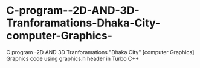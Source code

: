 # C-program--2D-AND-3D-Tranforamations-Dhaka-City-computer-Graphics-
C program -2D AND 3D Tranforamations "Dhaka City" [computer Graphics]  Graphics code using graphics.h header in Turbo C++
